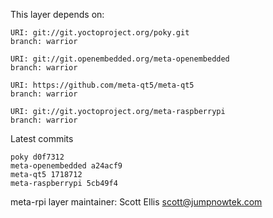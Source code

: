 This layer depends on:

    URI: git://git.yoctoproject.org/poky.git
    branch: warrior

    URI: git://git.openembedded.org/meta-openembedded
    branch: warrior

    URI: https://github.com/meta-qt5/meta-qt5
    branch: warrior

    URI: git://git.yoctoproject.org/meta-raspberrypi
    branch: warrior

Latest commits

    poky d0f7312
    meta-openembedded a24acf9
    meta-qt5 1718712
    meta-raspberrypi 5cb49f4

meta-rpi layer maintainer: Scott Ellis <scott@jumpnowtek.com>
